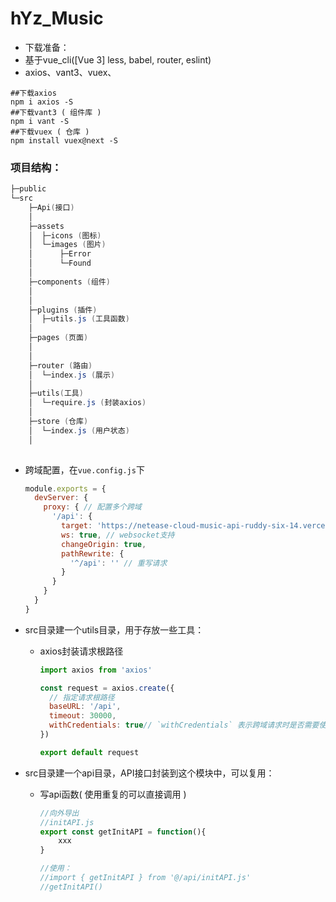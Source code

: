 # hYz_Music

- 下载准备：
- 基于vue_cli([Vue 3] less, babel, router, eslint)
- axios、vant3、vuex、

```shell
##下载axios
npm i axios -S
##下载vant3 ( 组件库 )
npm i vant -S
##下载vuex ( 仓库 )
npm install vuex@next -S
```

### 项目结构：

```powershell
├─public
└─src
    ├─Api(接口)
    │
    ├─assets
    │  ├─icons (图标)
    │  └─images (图片)
    │      ├─Error
    │      └─Found
    │
    ├─components (组件)
    │
    │
    ├─plugins (插件)
    │  ├─utils.js (工具函数)
    │
    ├─pages (页面)
    │
    │
    ├─router (路由)
    │  └─index.js (展示)
    │
    ├─utils(工具)
    │  └─require.js (封装axios)
    │
    ├─store (仓库)
    │  └─index.js (用户状态)
    │
   
```



- 跨域配置，在`vue.config.js`下

  ```js
  module.exports = {
    devServer: {
      proxy: { // 配置多个跨域
        '/api': {
          target: 'https://netease-cloud-music-api-ruddy-six-14.vercel.app',
          ws: true, // websocket支持
          changeOrigin: true,
          pathRewrite: {
            '^/api': '' // 重写请求
          }
        }
      }
    }
  }
  
  ```

  

- src目录建一个utils目录，用于存放一些工具：

  + axios封装请求根路径

    ```js
    import axios from 'axios'
    
    const request = axios.create({
      // 指定请求根路径
      baseURL: '/api',
      timeout: 30000,
      withCredentials: true// `withCredentials` 表示跨域请求时是否需要使用凭证
    })
    
    export default request
    
    ```
  
  
  
- src目录建一个api目录，API接口封装到这个模块中，可以复用：

  + 写api函数( 使用重复的可以直接调用 )

    ```js
    //向外导出
    //initAPI.js
    export const getInitAPI = function(){
        xxx
    }
    
    //使用：
    //import { getInitAPI } from '@/api/initAPI.js'
    //getInitAPI()
    ```








